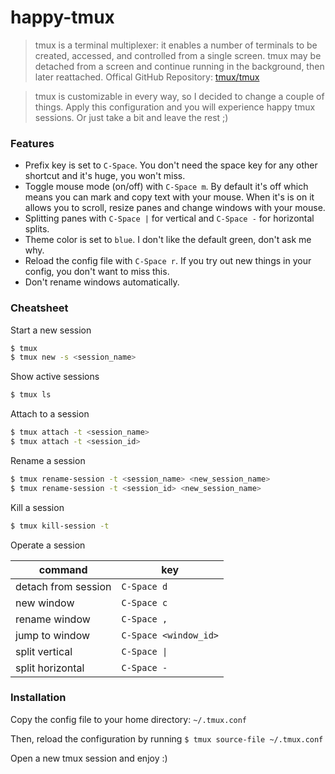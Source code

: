 # happy-tmux

> tmux is a terminal multiplexer: it enables a number of terminals to be created,
accessed, and controlled from a single screen. tmux may be detached from a
screen and continue running in the background, then later reattached.
Offical GitHub Repository: [tmux/tmux](https://github.com/tmux/tmux/wiki)

> tmux is customizable in every way, so I decided to change a couple of things. 
Apply this configuration and you will experience happy tmux sessions. Or just 
take a bit and leave the rest ;) 

### Features

* Prefix key is set to `C-Space`. 
You don't need the space key for any other shortcut and it's huge, you won't miss.
* Toggle mouse mode (on/off) with `C-Space m`. 
By default it's off which means you can mark and copy text with your mouse.
When it's is on it allows you to scroll, resize panes and change windows with your mouse.
* Splitting panes with `C-Space |` for vertical and `C-Space -` for horizontal splits. 
* Theme color is set to `blue`. 
I don't like the default green, don't ask me why. 
* Reload the config file with `C-Space r`. 
If you try out new things in your config, you don't want to miss this.
* Don't rename windows automatically. 


### Cheatsheet

Start a new session

```sh
$ tmux
$ tmux new -s <session_name>
```

Show active sessions

```sh
$ tmux ls
```

Attach to a session

```sh
$ tmux attach -t <session_name>
$ tmux attach -t <session_id>
```

Rename a session

```sh
$ tmux rename-session -t <session_name> <new_session_name>
$ tmux rename-session -t <session_id> <new_session_name>
```

Kill a session

```sh
$ tmux kill-session -t 
```

Operate a session

command | key
--- | ---
detach from session | `C-Space d`
new window | `C-Space c`
rename window | `C-Space ,`
jump to window | `C-Space <window_id>`
split vertical | `C-Space \|`
split horizontal | `C-Space -`

### Installation
Copy the config file to your home directory: `~/.tmux.conf`

Then, reload the configuration by running 
`$ tmux source-file ~/.tmux.conf`

Open a new tmux session and enjoy :)
